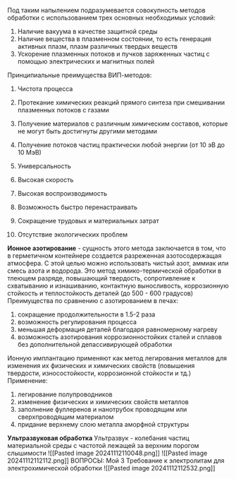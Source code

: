 Под таким напылением подразумевается совокупность методов обработки с использованием трех основных необходимых условий:
1. Наличие вакуума в качестве защитной среды
2. Наличие вещества в плазменном состоянии, то есть генерация активных плазм, плазм различных твердых веществ
3. Ускорение плазменных потоков и пучков заряженных частиц с помощью электрических и магнитных полей

Принципиальные преимущества ВИП-методов:
1. Чистота процесса
2. Протекание химических реакций прямого синтеза при смешивании плазменных потоков с газами
3. Получение материалов с различным химическим составов, которые не могут быть достигнуты другими методами
4. Получение потоков частиц практически любой энергии (от 10 эВ до 10 МэВ)

1. Универсальность
2. Высокая скорость
3. Высокая воспроизводимость
4. Возможность быстро перенастраивать
5. Сокращение трудовых и материальных затрат
6. Отсутствие экологических проблем

**Ионное азотирование** - сущность этого метода заключается в том, что в герметичном контейнере создается разреженная азотосодержащая атмосфера. С этой целью можно использовать чистый азот, аммиак или смесь азота и водорода.
Это метод химико-термической обработки в тлеющем разряде, повышающий твердость, сопротивление к схватыванию и изнашиванию, контактную выносливость, коррозионную стойкость и теплостойкость деталей (до 500 - 600 градусов)
Преимущества по сравнению с азотированием в печах:
1. сокращение продолжительности в 1.5-2 раза
2. возможность регулирования процесса
3. меньшая деформация деталей благодаря равномерному нагреву
4. возможность азотирования коррозионностойких сталей и сплавов без дополнительной депассивирующей обработки

Ионную имплантацию применяют как метод легирования металлов для изменения их физических и химических свойств (повышения твердости, износостойкости, коррозионной стойкости и тд.) 
Применение:
1. легирование полупроводников
2. изменение физических и химических свойств металлов
3. заполнение фуллеренов и нанотрубок проводящим или сверхпроводящим материалом
4. придание верхнему слою металла аморфной структуры

**Ультразвуковая обработка**
Ультразвук - колебания частиц материальной среды с частотой лежащей за верхним порогом слышимости
![[Pasted image 20241112110048.png]]
![[Pasted image 20241112112112.png]]
ВОПРОСЫ:
Мой 3
Требование к электролитам для электрохимической обработки
![[Pasted image 20241112112532.png]]